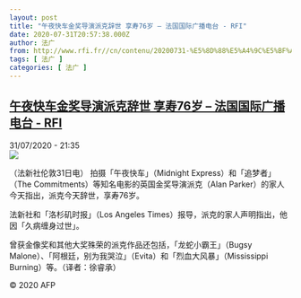 ```yaml
---
layout: post
title: "午夜快车金奖导演派克辞世 享寿76岁 – 法国国际广播电台 - RFI"
date: 2020-07-31T20:57:38.000Z
author: 法广
from: http://www.rfi.fr//cn/contenu/20200731-%E5%8D%88%E5%A4%9C%E5%BF%AB%E8%BD%A6%E9%87%91%E5%A5%96%E5%AF%BC%E6%BC%94%E6%B4%BE%E5%85%8B%E8%BE%9E%E4%B8%96-%E4%BA%AB%E5%AF%BF76%E5%B2%81
tags: [ 法广 ]
categories: [ 法广 ]
---
```

<!--1596229058000-->
[午夜快车金奖导演派克辞世 享寿76岁 – 法国国际广播电台 - RFI](http://www.rfi.fr//cn/contenu/20200731-%E5%8D%88%E5%A4%9C%E5%BF%AB%E8%BD%A6%E9%87%91%E5%A5%96%E5%AF%BC%E6%BC%94%E6%B4%BE%E5%85%8B%E8%BE%9E%E4%B8%96-%E4%BA%AB%E5%AF%BF76%E5%B2%81)
------

<div>
<div>31/07/2020 - 21:35</div><img src="https://s.rfi.fr/media/display/91139340-d368-11ea-b145-005056bff430/w:310/p:16x9/int0002b.200801033502.jpg"><div class="t-content__body u-clearfix"><div class="m-interstitial"></div><p>（法新社伦敦31日电）    拍摄「午夜快车」（Midnight Express）和「追梦者」（The Commitments）等知名电影的英国金奖导演派克（Alan Parker）的家人今天指出，派克今天辞世，享寿76岁。</p><p>    法新社和「洛杉矶时报」（Los Angeles Times）报导，派克的家人声明指出，他因「久病缠身过世」。</p><p>    曾获金像奖和其他大奖殊荣的派克作品还包括，「龙蛇小霸王」（Bugsy Malone）、「阿根廷，别为我哭泣」（Evita）和「烈血大风暴」（Mississippi Burning）等。（译者：徐睿承）</p><p class="t-copyright">© 2020 AFP</p>        </div>
</div>
